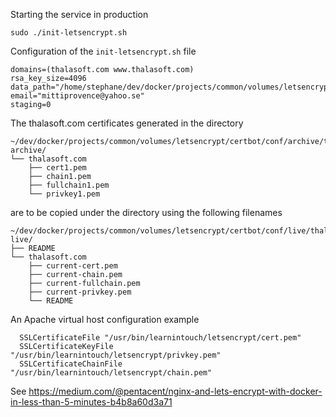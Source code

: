 Starting the service in production
```  
sudo ./init-letsencrypt.sh
```

Configuration of the `init-letsencrypt.sh` file
```  
domains=(thalasoft.com www.thalasoft.com)
rsa_key_size=4096
data_path="/home/stephane/dev/docker/projects/common/volumes/letsencrypt/certbot"
email="mittiprovence@yahoo.se"
staging=0
```  

The thalasoft.com certificates generated in the directory
```  
~/dev/docker/projects/common/volumes/letsencrypt/certbot/conf/archive/thalasoft.com
archive/
└── thalasoft.com
    ├── cert1.pem
    ├── chain1.pem
    ├── fullchain1.pem
    └── privkey1.pem
```  
are to be copied under the directory using the following filenames
```  
~/dev/docker/projects/common/volumes/letsencrypt/certbot/conf/live/thalasoft.com
live/
├── README
└── thalasoft.com
    ├── current-cert.pem
    ├── current-chain.pem
    ├── current-fullchain.pem
    ├── current-privkey.pem
    └── README
```  
An Apache virtual host configuration example
```  
  SSLCertificateFile "/usr/bin/learnintouch/letsencrypt/cert.pem"
  SSLCertificateKeyFile "/usr/bin/learnintouch/letsencrypt/privkey.pem"
  SSLCertificateChainFile "/usr/bin/learnintouch/letsencrypt/chain.pem"
```  

See https://medium.com/@pentacent/nginx-and-lets-encrypt-with-docker-in-less-than-5-minutes-b4b8a60d3a71

